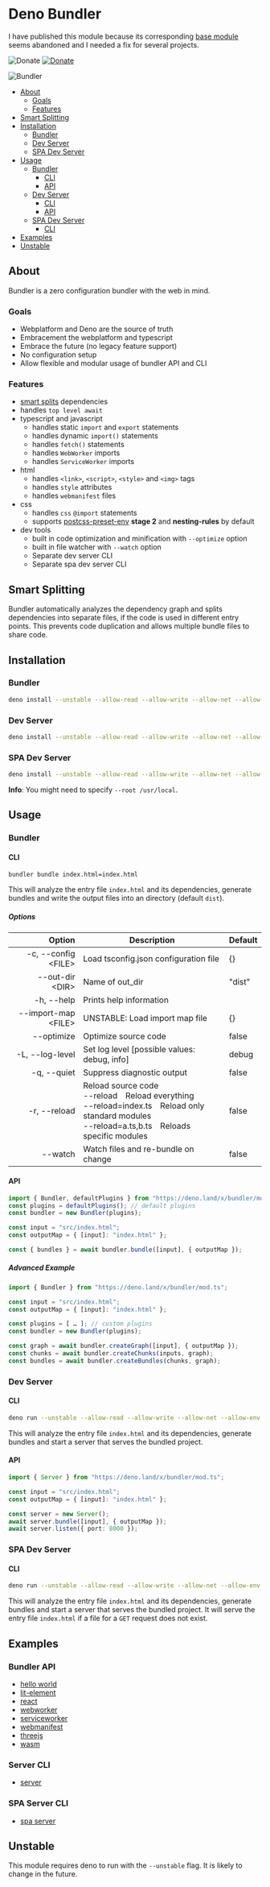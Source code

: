 <!-- deno-fmt-ignore-file -->
# Deno Bundler
I have published this module because its corresponding [base module](https://deno.land/x/bundler) seems abandoned and I needed a fix for several projects.

![Donate](https://img.shields.io/badge/Deno-≥%201.11.0-blue.svg?style=for-the-badge&logo=deno)
[![Donate](https://img.shields.io/badge/Donate-PayPal-blue.svg?style=for-the-badge)](https://www.paypal.com/donate?hosted_button_id=ACDW2YV2RTP8A)

![Bundler](https://github.com/timreichen/Bundler/blob/master/static/Icon.svg)

- [About](#about)
  - [Goals](#goals)
  - [Features](#features)
- [Smart Splitting](#smart-splitting)
- [Installation](#installation)
  - [Bundler](#bundler)
  - [Dev Server](#dev-server)
  - [SPA Dev Server](#spa-dev-server)
- [Usage](#usage)
  - [Bundler](#bundler-1)
    - [CLI](#cli)
    - [API](#api)
  - [Dev Server](#dev-server-1)
    - [CLI](#cli-1)
    - [API](#api-1)
  - [SPA Dev Server](#spa-dev-server-1)
    - [CLI](#cli-2)
- [Examples](#examples)
- [Unstable](#unstable)

## About
Bundler is a zero configuration bundler with the web in mind. 

### Goals
- Webplatform and Deno are the source of truth
- Embracement the webplatform and typescript
- Embrace the future (no legacy feature support)
- No configuration setup
- Allow flexible and modular usage of bundler API and CLI

### Features
- [smart splits](#smart-splitting) dependencies
- handles `top level await`
- typescript and javascript
  - handles static `import` and `export` statements
  - handles dynamic `import()` statements
  - handles `fetch()` statements
  - handles `WebWorker` imports
  - handles `ServiceWorker` imports
- html
  - handles `<link>`, `<script>`, `<style>` and `<img>` tags
  - handles `style` attributes
  - handles `webmanifest` files
- css
  - handles `css` `@import` statements
  - supports [postcss-preset-env](https://preset-env.cssdb.org) **stage 2** and **nesting-rules** by default
- dev tools
  - built in code optimization and minification with `--optimize` option
  - built in file watcher with `--watch` option
  - Separate dev server CLI
  - Separate spa dev server CLI

## Smart Splitting

Bundler automatically analyzes the dependency graph and splits dependencies into separate files, if the code is used in different entry points. This prevents code duplication and allows multiple bundle files to share code.

## Installation

### Bundler
```sh
deno install --unstable --allow-read --allow-write --allow-net --allow-env --name bundler https://deno.land/x/bundler/cli.ts
```
### Dev Server
```sh
deno install --unstable --allow-read --allow-write --allow-net --allow-env --name server https://deno.land/x/bundler/server_cli.ts
```
### SPA Dev Server
```sh
deno install --unstable --allow-read --allow-write --allow-net --allow-env --name spa_server https://deno.land/x/bundler/spa_server_cli.ts
```

**Info**: You might need to specify `--root /usr/local`.

## Usage

### Bundler
#### CLI

```sh
bundler bundle index.html=index.html
```
This will analyze the entry file `index.html` and its dependencies, generate bundles and write the output files into an directory (default `dist`).

##### Options <!-- omit in toc -->
|               Option | Description                                                                                                                                                      | Default |
| -------------------: | ---------------------------------------------------------------------------------------------------------------------------------------------------------------- | ------- |
| -c, --config \<FILE> | Load tsconfig.json configuration file                                                                                                                            | {}      |
|     --out-dir \<DIR> | Name of out_dir                                                                                                                                                  | "dist"  |
|           -h, --help | Prints help information                                                                                                                                          |         |
| --import-map \<FILE> | UNSTABLE: Load import map file                                                                                                                                   | {}      |
|           --optimize | Optimize source code                                                                                                                                             | false   |
|      -L, --log-level | Set log level [possible values: debug, info]                                                                                                                     | debug   |
|          -q, --quiet | Suppress diagnostic output                                                                                                                                       | false   |
|         -r, --reload | Reload source code<br>--reload&emsp;Reload everything<br>--reload=index.ts&emsp;Reload only standard modules<br>--reload=a.ts,b.ts&emsp;Reloads specific modules | false   |
|              --watch | Watch files and re-bundle on change                                                                                                                              | false   |

#### API

```ts
import { Bundler, defaultPlugins } from "https://deno.land/x/bundler/mod.ts";
const plugins = defaultPlugins(); // default plugins
const bundler = new Bundler(plugins);

const input = "src/index.html";
const outputMap = { [input]: "index.html" };

const { bundles } = await bundler.bundle([input], { outputMap });
```

##### Advanced Example  <!-- omit in toc -->
```ts
import { Bundler } from "https://deno.land/x/bundler/mod.ts";

const input = "src/index.html";
const outputMap = { [input]: "index.html" };

const plugins = [ … ]; // custom plugins
const bundler = new Bundler(plugins);

const graph = await bundler.createGraph([input], { outputMap });
const chunks = await bundler.createChunks(inputs, graph);
const bundles = await bundler.createBundles(chunks, graph);
```

### Dev Server
#### CLI
```sh
deno run --unstable --allow-read --allow-write --allow-net --allow-env https://deno.land/x/bundler/server_cli.ts index.html
```
This will analyze the entry file `index.html` and its dependencies, generate bundles and start a server that serves the bundled project.

#### API
```ts
import { Server } from "https://deno.land/x/bundler/mod.ts";

const input = "src/index.html";
const outputMap = { [input]: "index.html" };

const server = new Server();
await server.bundle([input], { outputMap });
await server.listen({ port: 8000 });
```

### SPA Dev Server
#### CLI
```sh
deno run --unstable --allow-read --allow-write --allow-net --allow-env https://deno.land/x/bundler/spa_server_cli.ts index.html
```
This will analyze the entry file `index.html` and its dependencies, generate bundles and start a server that serves the bundled project.
It will serve the entry file `index.html` if a file for a `GET` request does not exist.


## Examples

### Bundler API  <!-- omit in toc -->
- [hello world](https://github.com/timreichen/Bundler/tree/master/examples/hello_world)
- [lit-element](https://github.com/timreichen/Bundler/tree/master/examples/lit_element)
- [react](https://github.com/timreichen/Bundler/tree/master/examples/react)
- [webworker](https://github.com/timreichen/Bundler/tree/master/examples/webworker)
- [serviceworker](https://github.com/timreichen/Bundler/tree/master/examples/serviceworker)
- [webmanifest](https://github.com/timreichen/Bundler/tree/master/examples/webmanifest)
- [threejs](https://github.com/timreichen/Bundler/tree/master/examples/threejs)
- [wasm](https://github.com/timreichen/Bundler/tree/master/examples/wasm)

### Server CLI  <!-- omit in toc -->
- [server](https://github.com/timreichen/Bundler/tree/master/examples/server)

### SPA Server CLI  <!-- omit in toc -->
- [spa server](https://github.com/timreichen/Bundler/tree/master/examples/spa_server)

## Unstable
This module requires deno to run with the `--unstable` flag. It is likely to
change in the future.
